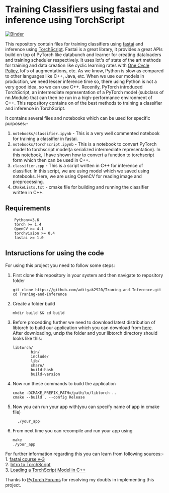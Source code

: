 # Training Classifiers using fastai and inference using TorchScript
[![Binder](https://mybinder.org/badge.svg)](https://mybinder.org/v2/gh/adityak2920/Traning-and-Inference/31c9332d52ab1f7699b33e642049a1dbf62657d9)

  This repository contain files for training classifiers using [fastai](https://www.fast.ai/) and inference using [TorchScript](https://pytorch.org/tutorials/beginner/Intro_to_TorchScript_tutorial.html). Fastai is a great library, it provides a great APIs build on top of PyTorch like databunch and learner for creating dataloaders and training scheduler respectively. It uses lot's of state of the art methods for training and data creation like cyclic learning rates with [One Cycle Policy](https://sgugger.github.io/the-1cycle-policy.html), lot's of augmentations, etc. As we know, Python is slow as compared to other languages like C++, Java, etc. When we use our models in production, we need lesser inference time so, there using Python is not a very good idea, so we can use C++. Recently, PyTorch introduced TorchScript, an intermediate representation of a PyTorch model (subclass of nn.Module) that can then be run in a high-performance environment of C++. This repository contains on of the best methods to training a classifier and inference in TorchScript.
  
  It contains several files and notebooks which can be used for specific purposes:-                                           
  1. `notebooks/classifier.ipynb` - This is a very well commented notebook for training a classifier in fastai.
  2. `notebooks/torchscript.ipynb` - This is a notebook to convert PyTorch model to torchscript model(a serialized intermediate representation). In this notebook, I have shown how to convert a function to torchscript form which then can be used in C++.
  3. `classifier.cpp` - This is a script written in C++ for inference of classifier. In this script, we are using model which we saved using notebooks. Here, we are using OpenCV for reading image and preprocessing.
  4. `CMakeLists.txt` - cmake file for building and running the classifier written in C++.
  
  
## Requirements
  ``` 
      Python>=3.6
      torch >= 1.4                                                                                                             
      OpenCV >= 4.1
      torchvision >= 0.4
      fastai >= 1.0
```

## Intsructions for using the code
  For using this project you need to follow some steps:
  
   1. First clone this repository in your system and then navigate to repository folder
    
      ``` 
      git clone https://github.com/adityak2920/Traning-and-Inference.git
      cd Traning-and-Inference
      ``` 
   2. Create a folder build 
    
      ```
      mkdir build && cd build
      ```
   3. Before procedding further we need to download latest distribution of libtorch to build our application which you can download from [here](https://pytorch.org/). After downloading, unzip the folder and your libtorch directory should looks like this:
   
      ```
      libtorch/
              bin/
              include/
              lib/
              share/
              build-hash
              build-version
      ```
   4. Now run these commands to build the application
      ```
      cmake -DCMAKE_PREFIX_PATH=/path/to/libtorch ..
      cmake --build . --config Release
      ```
      
   5. Now you can run your app with(you can specify name of app in cmake file)
      ```
        ./your_app
      ```
      
   6. From next time you can recompile and run your app using
      ```
      make
      ./your_app
      ```
      
   For further information regarding this you can learn from following sources:-                                               
      1. [fastai course v-3](https://course.fast.ai/)                                                                             
      2. [Intro to TorchScript](https://pytorch.org/tutorials/beginner/Intro_to_TorchScript_tutorial.html)                       
      3. [Loading a TorchScript Model in C++](https://pytorch.org/tutorials/advanced/cpp_export.html)
   
   Thanks to [PyTorch Forums](https://discuss.pytorch.org/) for resolving my doubts in implementing this project.
    
    
    
